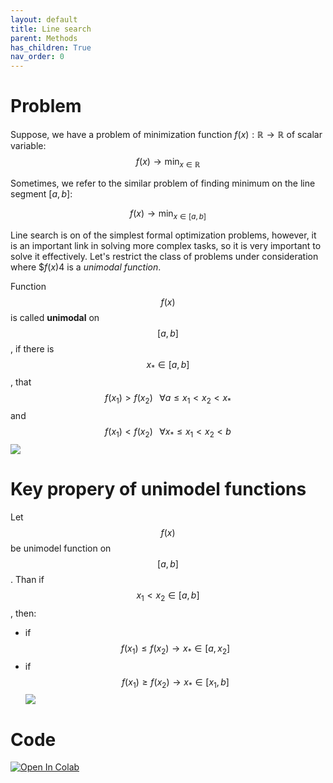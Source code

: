 ```yaml
---
layout: default
title: Line search
parent: Methods
has_children: True
nav_order: 0
---
```

# Problem

Suppose, we have a problem of minimization function $f(x): \mathbb{R} \to \mathbb{R}$ of scalar variable:
$$
f(x) \to \min_{x \in \mathbb{R}}
$$

Sometimes, we refer to the similar problem of finding minimum on the line segment $[a,b]$:

$$
f(x) \to \min_{x \in [a,b]}
$$

Line search is on of the simplest formal optimization problems, however, it is an important link in solving more complex tasks, so it is very important to solve it effectively. Let's restrict the class of problems under consideration where $$f(x)4$ is a *unimodal function*.

Function $$f(x)$$ is called **unimodal** on $$[a, b]$$, if there is $$x_* \in [a, b]$$, that $$f(x_1) > f(x_2) \;\;\; \forall a \le x_1 < x_2 < x_*$$ and $$f(x_1) < f(x_2) \;\;\; \forall x_* \le x_1 < x_2 < b$$ 
![](../unimodal.png)

# Key propery of unimodel functions
Let $$f(x)$$ be unimodel function on $$[a, b]$$. Than if $$x_1 < x_2 \in [a, b]$$, then:
* if $$f(x_1) \leq f(x_2) \to x_* \in [a, x_2]$$
* if $$f(x_1) \geq f(x_2) \to x_* \in [x_1, b]$$
![](../unimodal_pro.gif)

# Code
[![Open In Colab](https://colab.research.google.com/assets/colab-badge.svg#button)](https://colab.research.google.com/github/MerkulovDaniil/optim/blob/master/assets/Notebooks/Line_search.ipynb)